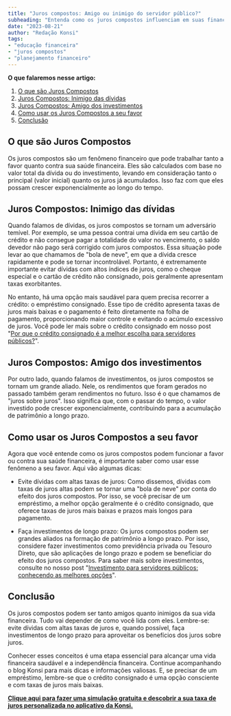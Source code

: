 ```yaml
---
title: "Juros compostos: Amigo ou inimigo do servidor público?"
subheading: "Entenda como os juros compostos influenciam em suas finanças e saiba como utilizá-los a seu favor"
date: "2023-08-21"
author: "Redação Konsi"
tags:
- "educação financeira"
- "juros compostos"
- "planejamento financeiro"
---
```


**O que falaremos nesse artigo:**  
1. [O que são Juros Compostos](#_Toc0)
2. [Juros Compostos: Inimigo das dívidas](#_Toc1)
3. [Juros Compostos: Amigo dos investimentos](#_Toc2)
4. [Como usar os Juros Compostos a seu favor](#_Toc3)
5. [Conclusão](#_Toc4)

## **O que são Juros Compostos <a id='_Toc0'></a>**

Os juros compostos são um fenômeno financeiro que pode trabalhar tanto a favor quanto contra sua saúde financeira. Eles são calculados com base no valor total da dívida ou do investimento, levando em consideração tanto o principal (valor inicial) quanto os juros já acumulados. Isso faz com que eles possam crescer exponencialmente ao longo do tempo. 

## **Juros Compostos: Inimigo das dívidas <a id='_Toc1'></a>**

Quando falamos de dívidas, os juros compostos se tornam um adversário temível. Por exemplo, se uma pessoa contrai uma dívida em seu cartão de crédito e não consegue pagar a totalidade do valor no vencimento, o saldo devedor não pago será corrigido com juros compostos. Essa situação pode levar ao que chamamos de "bola de neve", em que a dívida cresce rapidamente e pode se tornar incontrolável. Portanto, é extremamente importante evitar dívidas com altos índices de juros, como o cheque especial e o cartão de crédito não consignado, pois geralmente apresentam taxas exorbitantes. 

No entanto, há uma opção mais saudável para quem precisa recorrer a crédito: o empréstimo consignado. Esse tipo de crédito apresenta taxas de juros mais baixas e o pagamento é feito diretamente na folha de pagamento, proporcionando maior controle e evitando o acúmulo excessivo de juros. Você pode ler mais sobre o crédito consignado em nosso post "[Por que o crédito consignado é a melhor escolha para servidores públicos?](https://konsi.com.br/postagens/por-que-o-crédito-consignado-a-melhor-escolha-para-servidores-pblicos)".

## **Juros Compostos: Amigo dos investimentos <a id='_Toc2'></a>**

Por outro lado, quando falamos de investimentos, os juros compostos se tornam um grande aliado. Nele, os rendimentos que foram gerados no passado também geram rendimentos no futuro. Isso é o que chamamos de "juros sobre juros". Isso significa que, com o passar do tempo, o valor investido pode crescer exponencialmente, contribuindo para a acumulação de patrimônio a longo prazo.

## **Como usar os Juros Compostos a seu favor <a id='_Toc3'></a>**

Agora que você entende como os juros compostos podem funcionar a favor ou contra sua saúde financeira, é importante saber como usar esse fenômeno a seu favor. Aqui vão algumas dicas:

- Evite dívidas com altas taxas de juros: Como dissemos, dívidas com taxas de juros altas podem se tornar uma "bola de neve" por conta do efeito dos juros compostos. Por isso, se você precisar de um empréstimo, a melhor opção geralmente é o crédito consignado, que oferece taxas de juros mais baixas e prazos mais longos para pagamento.

- Faça investimentos de longo prazo: Os juros compostos podem ser grandes aliados na formação de patrimônio a longo prazo. Por isso, considere fazer investimentos como previdência privada ou Tesouro Direto, que são aplicações de longo prazo e podem se beneficiar do efeito dos juros compostos. Para saber mais sobre investimentos, consulte no nosso post "[Investimento para servidores públicos: conhecendo as melhores opções](https://konsi.com.br/postagens/investimento-para-servidores-publicos-conhecendo-as-melhores-opções)".

## **Conclusão <a id='_Toc4'></a>**

Os juros compostos podem ser tanto amigos quanto inimigos da sua vida financeira. Tudo vai depender de como você lida com eles. Lembre-se: evite dívidas com altas taxas de juros e, quando possível, faça investimentos de longo prazo para aproveitar os benefícios dos juros sobre juros.

Conhecer esses conceitos é uma etapa essencial para alcançar uma vida financeira saudável e a independência financeira. Continue acompanhando o blog Konsi para mais dicas e informações valiosas. E, se precisar de um empréstimo, lembre-se que o crédito consignado é uma opção consciente e com taxas de juros mais baixas.

[**Clique aqui para fazer uma simulação gratuita e descobrir a sua taxa de juros personalizada no aplicativo da Konsi.**](https://konsi.com.br/app-download)

